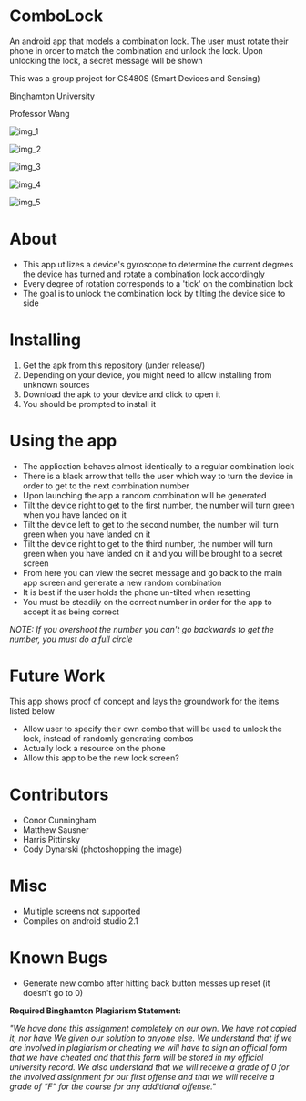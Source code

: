 # ComboLock
An android app that models a combination lock. The user must rotate their phone in order to match the combination and unlock the lock. Upon unlocking the lock, a secret message will be shown

This was a group project for CS480S (Smart Devices and Sensing)

Binghamton University

Professor Wang


![img_1](demo_images/1.png)

![img_2](demo_images/2.png)

![img_3](demo_images/3.png)

![img_4](demo_images/4.png)

![img_5](demo_images/5.png)

# About
* This app utilizes a device's gyroscope to determine the current degrees the device has turned and rotate a combination lock accordingly
* Every degree of rotation corresponds to a 'tick' on the combination lock
* The goal is to unlock the combination lock by tilting the device side to side


# Installing
1. Get the apk from this repository (under release/)
2. Depending on your device, you  might need to allow installing from unknown sources
3. Download the apk to your device and click to open it
4. You should be prompted to install it


# Using the app
* The application behaves almost identically to a regular combination lock
* There is a black arrow that tells the user which way to turn the device in order to get to the next combination number
* Upon launching the app a random combination will be generated
* Tilt the device right to get to the first number, the number will turn green when you have landed on it
* Tilt the device left to get to the second number, the number will turn green when you have landed on it
* Tilt the device right to get to the third number, the number will turn green when you have landed on it and you will be brought to a secret screen
* From here you can view the secret message and go back to the main app screen and generate a new random combination
* It is best if the user holds the phone un-tilted when resetting
* You must be steadily on the correct number in order for the app to accept it as being correct

*NOTE: If you overshoot the number you can't go backwards to get the number, you must do a full circle*


# Future Work
This app shows proof of concept and lays the groundwork for the items listed below

* Allow user to specify their own combo that will be used to unlock the lock, instead of randomly generating combos
* Actually lock a resource on the phone
* Allow this app to be the new lock screen?

# Contributors
* Conor Cunningham
* Matthew Sausner
* Harris Pittinsky
* Cody Dynarski (photoshopping the image)


# Misc
* Multiple screens not supported
* Compiles on android studio 2.1


# Known Bugs
* Generate new combo after hitting back button messes up reset (it doesn't go to 0)

**Required Binghamton Plagiarism Statement:**

*"We have done this assignment completely on our own. We have not copied it, nor have We given our solution to anyone else. We understand that if we are involved in plagiarism or cheating we will have to sign an official form that we have cheated and that this form will be stored in my official university record. We also understand that we will receive a grade of 0 for the involved assignment for our first offense and that we will receive a grade of “F” for the course for any additional offense."*
